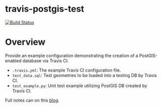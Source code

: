 travis-postgis-test
===================

[![Build Status](https://travis-ci.org/mattmakesmaps/travis-postgis-test.png?branch=master)](https://travis-ci.org/mattmakesmaps/travis-postgis-test)

# Overview

Provide an example configuration demonstrating the creation of a PostGIS-enabled database
via Travis CI.

- `.travis.yml`: The example Travis CI configuration file.
- `test_data.sql`: Test geometries to be loaded into a testing DB by Travis CI.
- `test_example.py`: Unit test example utilizing PostGIS DB created by Travis CI.

Full notes can on this [blog](http://mattmakesmaps.com/blog/2014/01/11/configure-postgis-with-travis-ci/).
